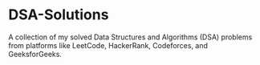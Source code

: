 # DSA-Solutions
A collection of my solved Data Structures and Algorithms (DSA) problems from platforms like LeetCode, HackerRank, Codeforces, and GeeksforGeeks.
